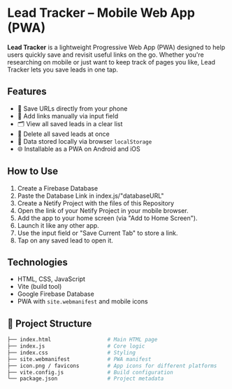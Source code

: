 # Lead Tracker – Mobile Web App (PWA)

**Lead Tracker** is a lightweight Progressive Web App (PWA) designed to help users quickly save and revisit useful links on the go. Whether you're researching on mobile or just want to keep track of pages you like, Lead Tracker lets you save leads in one tap.

##  Features

- 📌 Save URLs directly from your phone
- 📝 Add links manually via input field
- 🗂️ View all saved leads in a clear list
- 🧹 Delete all saved leads at once
- 💾 Data stored locally via browser `localStorage`
- 🌐 Installable as a PWA on Android and iOS

##  How to Use

1. Create a Firebase Database
2. Paste the Database Link in index.js/"databaseURL"
3. Create a Netify Project with the files of this Repository
4. Open the link of your Netify Project in your mobile browser.
5. Add the app to your home screen (via "Add to Home Screen").
6. Launch it like any other app.
7. Use the input field or "Save Current Tab" to store a link.
8. Tap on any saved lead to open it.

## Technologies

- HTML, CSS, JavaScript
- Vite (build tool)
- Google Firebase Database
- PWA with `site.webmanifest` and mobile icons

## 📁 Project Structure

```bash
├── index.html                  # Main HTML page
├── index.js                    # Core logic
├── index.css                   # Styling
├── site.webmanifest            # PWA manifest
├── icon.png / favicons         # App icons for different platforms
├── vite.config.js              # Build configuration
└── package.json                # Project metadata
